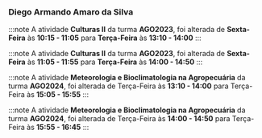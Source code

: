 ### Diego Armando Amaro da Silva


:::note
A atividade **Culturas II** da turma **AGO2023**, foi alterada de **Sexta-Feira** às **10:15 - 11:05** para **Terça-Feira** às **13:10 - 14:00**
:::
        


:::note
A atividade **Culturas II** da turma **AGO2023**, foi alterada de **Sexta-Feira** às **11:05 - 11:55** para **Terça-Feira** às **14:00 - 14:50**
:::
        


:::note
A atividade **Meteorologia e Bioclimatologia na Agropecuária** da turma **AGO2024**, foi alterada de Terça-Feira às **13:10 - 14:00** para Terça-Feira às **15:05 - 15:55**
:::
        


:::note
A atividade **Meteorologia e Bioclimatologia na Agropecuária** da turma **AGO2024**, foi alterada de Terça-Feira às **14:00 - 14:50** para Terça-Feira às **15:55 - 16:45**
:::
        

